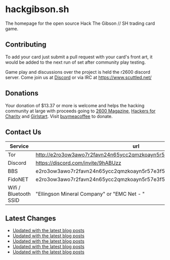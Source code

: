 # hackgibson.sh
The homepage for the open source Hack The Gibson // SH trading card game.


## Contributing

To add your card just submit a pull request with your card's front art, it would be added to the next run of set after community play testing.

Game play and discussions over the project is held the r2600 discord server. Come join us at [Discord](https://discord.com/invite/9hABUzz) or via IRC at https://www.scuttled.net/


## Donations

Your donation of $13.37 or more is welcome and helps the hacking community at large with proceeds going to [2600 Magazine](https://2600.com/), [Hackers for Charity](https://hackersforcharity.org) and [Girlstart](https://girlstart.org).  Visit [buymeacoffee](https://www.buymeacoffee.com/hackgibson.sh) to donate.


## Contact Us

Service | url
-|-
Tor | http://e2ro3ow3awo7r2favn24n65ycc2qmzkoayn5r57e3f56nvjwdcgg32ad.onion
Discord | https://discord.com/invite/9hABUzz
BBS | e2ro3ow3awo7r2favn24n65ycc2qmzkoayn5r57e3f56nvjwdcgg32ad.onion:23
FidoNET | e2ro3ow3awo7r2favn24n65ycc2qmzkoayn5r57e3f56nvjwdcgg32ad.onion:24554
Wifi / Bluetooth SSID | "Ellingson Mineral Company" or "EMC Net - <fidonet address>"

## Latest Changes
<!-- BLOG-POST-LIST:START -->
- [Updated with the latest blog posts](https://github.com/DFW2600/hackgibson.sh/commit/7a38847fd70967700e09f7c907f9dd91b143ffc2)
- [Updated with the latest blog posts](https://github.com/DFW2600/hackgibson.sh/commit/7b262a4d7bd1a5c8dda91c718157c7600bcd6c54)
- [Updated with the latest blog posts](https://github.com/DFW2600/hackgibson.sh/commit/268b1c80de94a59fca4d08fda6504b30ed00793e)
- [Updated with the latest blog posts](https://github.com/DFW2600/hackgibson.sh/commit/60efef00b155a213992049b77f58137181d33bf8)
- [Updated with the latest blog posts](https://github.com/DFW2600/hackgibson.sh/commit/4c2d4e8de246c8910d84e8dd2a28a62583faf105)
<!-- BLOG-POST-LIST:END -->
